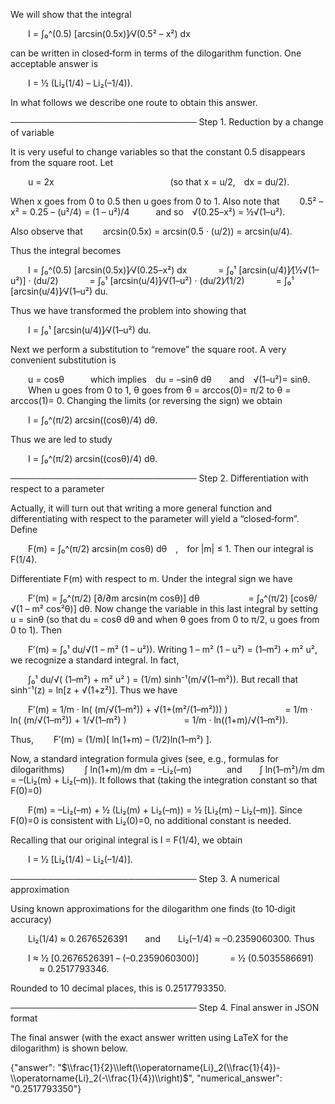 We will show that the integral

  I = ∫₀^(0.5) [arcsin(0.5x)]⁄√(0.5² – x²) dx

can be written in closed‐form in terms of the dilogarithm function. One acceptable answer is

  I = ½ (Li₂(1/4) – Li₂(–1/4)).

In what follows we describe one route to obtain this answer.

──────────────────────────────
Step 1. Reduction by a change of variable

It is very useful to change variables so that the constant 0.5 disappears from the square root. Let

  u = 2x              (so that x = u/2, dx = du/2).

When x goes from 0 to 0.5 then u goes from 0 to 1. Also note that
  0.5² – x² = 0.25 – (u²/4) = (1 – u²)/4   and so √(0.25–x²) = ½√(1–u²).

Also observe that
  arcsin(0.5x) = arcsin(0.5 · (u/2)) = arcsin(u/4).

Thus the integral becomes

  I = ∫₀^(0.5) [arcsin(0.5x)]⁄√(0.25–x²) dx
    = ∫₀¹ [arcsin(u/4)]⁄[½√(1–u²)] · (du/2)
    = ∫₀¹ [arcsin(u/4)]⁄√(1–u²) · (du/2)⁄(1/2)
    = ∫₀¹ [arcsin(u/4)]⁄√(1–u²) du.

Thus we have transformed the problem into showing that

  I = ∫₀¹ [arcsin(u/4)]⁄√(1–u²) du.

Next we perform a substitution to “remove” the square root.
A very convenient substitution is

  u = cosθ   which implies du = –sinθ dθ  and √(1–u²)= sinθ.
  When u goes from 0 to 1, θ goes from θ = arccos(0)= π/2 to θ = arccos(1)= 0.
Changing the limits (or reversing the sign) we obtain

  I = ∫₀^(π/2) arcsin((cosθ)/4) dθ.

Thus we are led to study

  I = ∫₀^(π/2) arcsin((cosθ)/4) dθ.

──────────────────────────────
Step 2. Differentiation with respect to a parameter

Actually, it will turn out that writing a more general function and differentiating with respect to the parameter will yield a “closed‐form”. Define

  F(m) = ∫₀^(π/2) arcsin(m cosθ) dθ , for |m| ≤ 1.
Then our integral is F(1/4).

Differentiate F(m) with respect to m. Under the integral sign we have

  F′(m) = ∫₀^(π/2) [∂/∂m arcsin(m cosθ)] dθ
      = ∫₀^(π/2) [cosθ/√(1 – m² cos²θ)] dθ.
Now change the variable in this last integral by setting u = sinθ (so that du = cosθ dθ and when θ goes from 0 to π/2, u goes from 0 to 1). Then

  F′(m) = ∫₀¹ du/√(1 – m² (1 – u²)).
Writing 1 – m² (1 – u²) = (1–m²) + m² u², we recognize a standard integral. In fact,

  ∫₀¹ du/√( (1–m²) + m² u² ) = (1/m) sinh⁻¹(m/√(1–m²)).
But recall that
  sinh⁻¹(z) = ln[z + √(1+z²)].
Thus we have

  F′(m) = 1/m · ln( (m/√(1–m²)) + √(1+(m²/(1–m²))) )
       = 1/m · ln( (m/√(1–m²)) + 1/√(1–m²) )
       = 1/m · ln((1+m)/√(1–m²)).

Thus,
  F′(m) = (1/m)[ ln(1+m) – (1/2)ln(1–m²) ].

Now, a standard integration formula gives (see, e.g., formulas for dilogarithms)
  ∫ ln(1+m)/m dm = –Li₂(–m)    and  ∫ ln(1–m²)/m dm = –(Li₂(m) + Li₂(–m)).
It follows that (taking the integration constant so that F(0)=0)

  F(m) = –Li₂(–m)  + ½ (Li₂(m) + Li₂(–m)) = ½ [Li₂(m) – Li₂(–m)].
Since F(0)=0 is consistent with Li₂(0)=0, no additional constant is needed.

Recalling that our original integral is I = F(1/4), we obtain

  I = ½ [Li₂(1/4) – Li₂(–1/4)].

──────────────────────────────
Step 3. A numerical approximation

Using known approximations for the dilogarithm one finds (to 10‐digit accuracy)

  Li₂(1/4) ≈ 0.2676526391  and  Li₂(–1/4) ≈ –0.2359060300.
Thus

  I ≈ ½ [0.2676526391 – (–0.2359060300)]
    = ½ (0.5035586691)
    ≈ 0.2517793346.

Rounded to 10 decimal places, this is 0.2517793350.

──────────────────────────────
Step 4. Final answer in JSON format

The final answer (with the exact answer written using LaTeX for the dilogarithm) is shown below.

{"answer": "$\\frac{1}{2}\\left(\\operatorname{Li}_2(\\frac{1}{4})-\\operatorname{Li}_2(-\\frac{1}{4})\\right)$", "numerical_answer": "0.2517793350"}